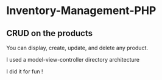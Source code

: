 # Inventory-Management-PHP

## CRUD on the products

You can display, create, update, and delete any product. 

I used a model-view-controller directory architecture


I did it for fun !
